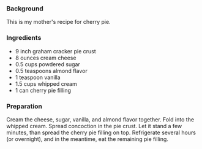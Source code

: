 <!--
title: French cherry pie
created: 19 January 2005 - 10:18 am
updated: 19 January 2005 - 10:22 am
slug: cherry-pie
tags: recipes
-->

### Background ###

This is my mother's recipe for cherry pie.

### Ingredients ###

* 9 inch graham cracker pie crust
* 8 ounces cream cheese
* 0.5 cups powdered sugar
* 0.5 teaspoons almond flavor
* 1 teaspoon vanilla
* 1.5 cups whipped cream
* 1 can cherry pie filling

### Preparation ###

Cream the cheese, sugar, vanilla, and almond flavor together. Fold into the whipped cream. Spread concoction in the pie crust. Let it stand a few minutes, than spread the cherry pie filling on top. Refrigerate several hours (or overnight), and in the meantime, eat the remaining pie filling.

